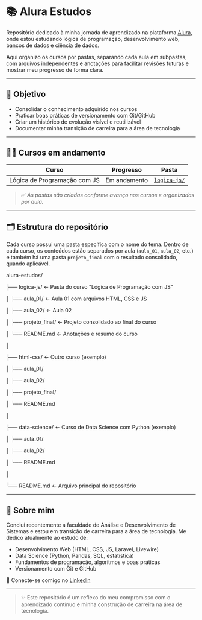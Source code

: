 # 📚 Alura Estudos

Repositório dedicado à minha jornada de aprendizado na plataforma [Alura](https://www.alura.com.br), onde estou estudando lógica de programação, desenvolvimento web, bancos de dados e ciência de dados.

Aqui organizo os cursos por pastas, separando cada aula em subpastas, com arquivos independentes e anotações para facilitar revisões futuras e mostrar meu progresso de forma clara.

---

## 🎯 Objetivo

- Consolidar o conhecimento adquirido nos cursos
- Praticar boas práticas de versionamento com Git/GitHub
- Criar um histórico de evolução visível e reutilizável
- Documentar minha transição de carreira para a área de tecnologia

---

## 👨‍💻 Cursos em andamento

| Curso                           | Progresso    | Pasta                      |
| ------------------------------- | ------------ | -------------------------- |
| Lógica de Programação com JS | Em andamento | [`logica-js/`](./logica-js) |

> ✅ *As pastas são criadas conforme avanço nos cursos e organizadas por aula.*

---

## 🗂️ Estrutura do repositório

Cada curso possui uma pasta específica com o nome do tema. Dentro de cada curso, os conteúdos estão separados por aula (`aula_01`, `aula_02`, etc.) e também há uma pasta `projeto_final` com o resultado consolidado, quando aplicável.

alura-estudos/

├── logica-js/             ← Pasta do curso "Lógica de Programação com JS"

│   ├── aula_01/           ← Aula 01 com arquivos HTML, CSS e JS

│   ├── aula_02/           ← Aula 02

│   ├── projeto_final/     ← Projeto consolidado ao final do curso

│   └── README.md          ← Anotações e resumo do curso

│

├── html-css/              ← Outro curso (exemplo)

│   ├── aula_01/

│   ├── aula_02/

│   ├── projeto_final/

│   └── README.md

│

├── data-science/          ← Curso de Data Science com Python (exemplo)

│   ├── aula_01/

│   ├── aula_02/

│   └── README.md

│

└── README.md              ← Arquivo principal do repositório

---

## 🧠 Sobre mim

Concluí recentemente a faculdade de Análise e Desenvolvimento de Sistemas e estou em transição de carreira para a área de tecnologia. Me dedico atualmente ao estudo de:

- Desenvolvimento Web (HTML, CSS, JS, Laravel, Livewire)
- Data Science (Python, Pandas, SQL, estatística)
- Fundamentos de programação, algoritmos e boas práticas
- Versionamento com Git e GitHub

🔗 Conecte-se comigo no [LinkedIn](https://www.linkedin.com/in/weslley-s-chaves-789890228/)

---

> ✨ Este repositório é um reflexo do meu compromisso com o aprendizado contínuo e minha construção de carreira na área de tecnologia.
